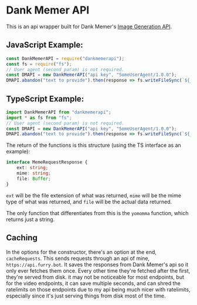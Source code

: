 # Dank Memer API
This is an api wrapper built for Dank Memer's [Image Generation API](https://dankmemer.services).

## JavaScript Example:
```js
const DankMemerAPI = require("dankmemerapi");
const fs = require("fs");
// User agent (second param) is not required.
const DMAPI = new DankMemerAPI("api key", "SomeUserAgent/1.0.0");
DMAPI.abandon("text to provide").then(response => fs.writeFileSync(`${__dirname}/abandon.png`, response.file));
```

## TypeScript Example:
```ts
import DankMemerAPI from "dankmemerapi";
import * as fs from "fs";
// User agent (second param) is not required.
const DMAPI = new DankMemerAPI("api key", "SomeUserAgent/1.0.0");
DMAPI.abandon("text to provide").then(response => fs.writeFileSync(`${__dirname}/abandon.png`, response.file));
```

The return of the functions is this structure (using the TS interface as an example):
```ts
interface MemeRequestResponse {
    ext: string;
    mime: string;
    file: Buffer;
}
```
`ext` will be the file extension of what was returned, `mime` will be the mime type of what was returned, and `file` will be the actual data returned.

The only function that differentiates from this is the `yomomma` function, which returns just a string.


## Caching
In the options for the constructor, there's an option at the end, `cacheRequests`. This sends requests through an api of mine, `https://api.furry.bot`. It saves the responses from Dank Memer's api so it only ever fetches them once. Every other time they're fetched after the first, they're served from disk. it may not be noticeable for most endpoints, but for the video endpoints, it can save multiple seconds, and can shred the ratelimits on those endpoints due to my api being much nicer with ratelimits, especially since it's just serving things from disk most of the time.

